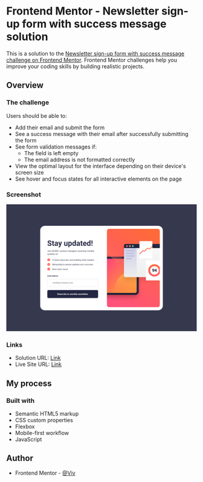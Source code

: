 # Frontend Mentor - Newsletter sign-up form with success message solution

This is a solution to the [Newsletter sign-up form with success message challenge on Frontend Mentor](https://www.frontendmentor.io/challenges/newsletter-signup-form-with-success-message-3FC1AZbNrv). Frontend Mentor challenges help you improve your coding skills by building realistic projects.

## Overview

### The challenge

Users should be able to:

- Add their email and submit the form
- See a success message with their email after successfully submitting the form
- See form validation messages if:
  - The field is left empty
  - The email address is not formatted correctly
- View the optimal layout for the interface depending on their device's screen size
- See hover and focus states for all interactive elements on the page

### Screenshot

![](./screenshot.png)

### Links

- Solution URL: [Link](https://www.frontendmentor.io/solutions/newsletter-signup-form-with-success-message-wusz15GEqR)
- Live Site URL: [Link](https://b-viv.github.io/newsletter-sign-up-with-success-message/)

## My process

### Built with

- Semantic HTML5 markup
- CSS custom properties
- Flexbox
- Mobile-first workflow
- JavaScript

## Author

- Frontend Mentor - [@Viv](https://www.frontendmentor.io/profile/b-viv)
